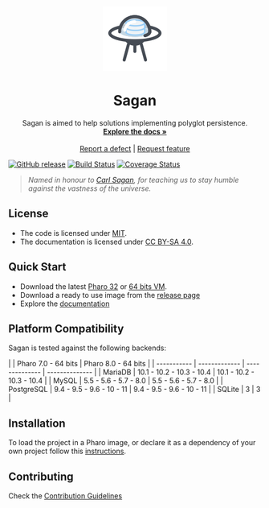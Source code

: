 <p align="center"><img src="assets/logos/128x128.png">
 <h1 align="center">Sagan</h1>
  <p align="center">
    Sagan is aimed to help solutions implementing polyglot persistence.
    <br>
    <a href="docs/"><strong>Explore the docs »</strong></a>
    <br>
    <br>
    <a href="https://github.com/ba-st/Sagan/issues/new?labels=Type%3A+Defect">Report a defect</a>
    |
    <a href="https://github.com/ba-st/Sagan/issues/new?labels=Type%3A+Feature">Request feature</a>
  </p>
</p>

[![GitHub release](https://img.shields.io/github/release/ba-st/Sagan.svg)](https://github.com/ba-st/Sagan/releases/latest)
[![Build Status](https://travis-ci.com/ba-st/Sagan.svg?branch=release-candidate)](https://travis-ci.com/ba-st/Sagan)
[![Coverage Status](https://coveralls.io/repos/github/ba-st/Sagan/badge.svg?branch=release-candidate)](https://coveralls.io/github/ba-st/Sagan?branch=release-candidate)

> *Named in honour to [Carl Sagan](https://en.wikipedia.org/wiki/Carl_Sagan), for teaching us to stay humble against the vastness of the universe.*

## License
- The code is licensed under [MIT](LICENSE).
- The documentation is licensed under [CC BY-SA 4.0](http://creativecommons.org/licenses/by-sa/4.0/).

## Quick Start

- Download the latest [Pharo 32](https://get.pharo.org/) or [64 bits VM](https://get.pharo.org/64/).
- Download a ready to use image from the [release page](https://github.com/ba-st/Sagan/releases/latest)
- Explore the [documentation](docs/)

## Platform Compatibility

Sagan is tested against the following backends:

|  | Pharo 7.0 - 64 bits | Pharo 8.0 - 64 bits |
| ----------- | ------------- | -------------- | -------------- |
| MariaDB | 10.1 - 10.2 - 10.3 - 10.4 | 10.1 - 10.2 - 10.3 - 10.4 |
| MySQL | 5.5 - 5.6 - 5.7 - 8.0 | 5.5 - 5.6 - 5.7 - 8.0 |
| PostgreSQL  | 9.4 - 9.5 - 9.6 - 10 - 11 | 9.4 - 9.5 - 9.6 - 10 - 11 |
| SQLite |  3 | 3 |

## Installation

To load the project in a Pharo image, or declare it as a dependency of your own project follow this [instructions](docs/Installation.md).

## Contributing

Check the [Contribution Guidelines](CONTRIBUTING.md)
